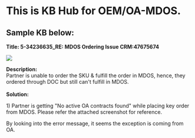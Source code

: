 # This is KB Hub for **OEM/OA-MDOS**.

## Sample KB below:
**Title: 5-34236635_RE: MDOS Ordering Issue CRM:47675674**

![](media/image1.png)

**Description:**\
Partner is unable to order the SKU & fulfill the order in MDOS, hence,
they ordered through DOC but still can\'t fulfill in MDOS.\
\
**Solution:**

1\) Partner is getting "No active OA contracts found" while placing key
order from MDOS. Please refer the attached screenshot for reference.

By looking into the error message, it seems the exception is coming from
OA.

